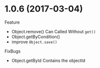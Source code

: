 # 1.0.6 (2017-03-04)

Feature

- Object.remove() Can Called Without `get()`
- Object.getByCondition()
- improve `Object.save() `

FixBugs

- Object.getById Contains the objectId